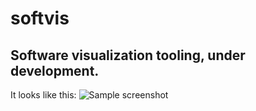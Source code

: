 # softvis
Software visualization tooling, under development.
---
It looks like this:
![Sample screenshot](https://cloud.githubusercontent.com/assets/7570679/9542833/7ba237ac-4d74-11e5-83c0-4b093843c3a6.png)
